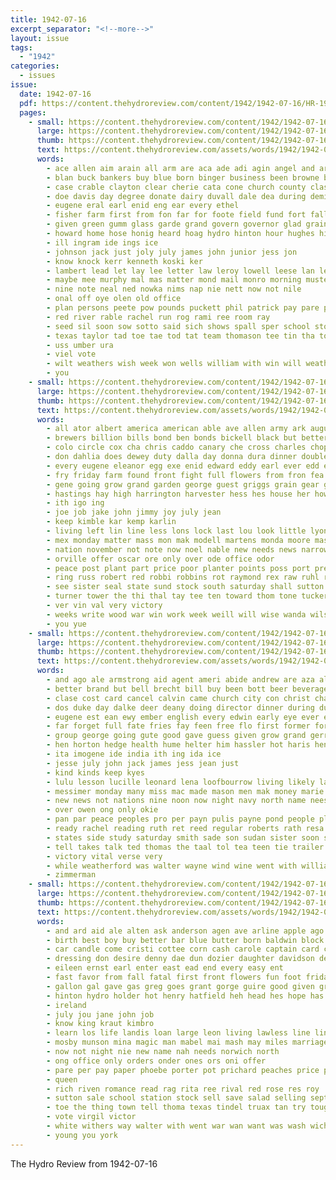 ```yaml
---
title: 1942-07-16
excerpt_separator: "<!--more-->"
layout: issue
tags:
  - "1942"
categories:
  - issues
issue:
  date: 1942-07-16
  pdf: https://content.thehydroreview.com/content/1942/1942-07-16/HR-1942-07-16.pdf
  pages:
    - small: https://content.thehydroreview.com/content/1942/1942-07-16/small/HR-1942-07-16-01.jpg
      large: https://content.thehydroreview.com/content/1942/1942-07-16/large/HR-1942-07-16-01.jpg
      thumb: https://content.thehydroreview.com/content/1942/1942-07-16/thumbnails/HR-1942-07-16-01.jpg
      text: https://content.thehydroreview.com/assets/words/1942/1942-07-16/HR-1942-07-16-01.txt
      words:
        - ace allen aim arain all arm are aca ade adi agin angel and army ard
        - blan buck bankers buy blue born binger business been browne ben boys back box bond bring ber
        - case crable clayton clear cherie cata cone church county class carry coins car caddo cross city cease college cin childers
        - doe davis day degree donate dairy duvall dale dea during deming deer doing death debord dear
        - eugene eral earl enid eng ear every ethel
        - fisher farm first from fon far for foote field fund fort fall fee
        - given green gumm glass garde grand govern governor glad grain gomer general
        - howard home hose honig heard hoag hydro hinton hour hughes him hud has her hurt hes
        - ill ingram ide ings ice
        - johnson jack just joly july james john junior jess jon
        - know knock kerr kenneth koski ker
        - lambert lead let lay lee letter law leroy lowell leese lan les lit leavenworth leon light long lookeba leo late life
        - maybe mee murphy mal mas matter mond mail monro morning muster merle mary march men marilyn made may mai monday myrtle
        - nine note neal ned nowka nims nap nie nett now not nile
        - onal off oye olen old office
        - plan persons peete pow pounds puckett phil patrick pay pare peers pau pat public prime phe peggy
        - red river rable rachel run rog rami ree room ray
        - seed sil soon sow sotto said sich shows spall sper school store sugar stole small say shaw sewing sickles stacy stock sale sill sieg saturday student sal service sir state santor sock shafter shed second sue shore smith
        - texas taylor tad toe tae tod tat team thomason tee tin tha tones thing the them
        - uss umber ura
        - viel vote
        - wilt weathers wish week won wells william with win will weather wilson winning war wyatt
        - you
    - small: https://content.thehydroreview.com/content/1942/1942-07-16/small/HR-1942-07-16-02.jpg
      large: https://content.thehydroreview.com/content/1942/1942-07-16/large/HR-1942-07-16-02.jpg
      thumb: https://content.thehydroreview.com/content/1942/1942-07-16/thumbnails/HR-1942-07-16-02.jpg
      text: https://content.thehydroreview.com/assets/words/1942/1942-07-16/HR-1942-07-16-02.txt
      words:
        - all ator albert america american able ave allen army ark august ara and are
        - brewers billion bills bond ben bonds bickell black but better bebe back bal bridgeport been both buy boat bear bethel bring brother beer brake baler barr bank ber bas
        - colo circle cox cha chris caddo canary che cross charles chopper change county center carl city
        - don dahlia does dewey duty dalla day donna dura dinner double daughters doing dark during dungan dickey
        - every eugene eleanor egg exe enid edward eddy earl ever edd engineer
        - fry friday farm found front fight full flowers from fron fea friends flower fulton freedom for farmer fields fena fast floyd fred few
        - gene going grow grand garden george guest griggs grain gear goes goodwin given grogg
        - hastings hay high harrington harvester hess hes house her how health hattie hens herndon harry hal harr hydro hobby had home has harris homan herschel hudson harvey hood
        - ith igo ing
        - joe job jake john jimmy joy july jean
        - keep kimble kar kemp karlin
        - living left lin line less lons lock last lou look little lyon likely live london lees lake lindel large leen lemon
        - mex monday matter mass mon mak modell martens monda moore mash miles men molet morrow many man muy mith meas miler more mildred martin may
        - nation november not note now noel nable new needs news narrow nee nie north nims near name night
        - orville offer oscar ore only over ode office odor
        - peace post plant part price poor planter points poss port press pay pride pos people pueblo place parent pitzer pleasant
        - ring russ robert red robbi robbins rot raymond rex raw ruhl rin radio remedies ray ren rocky rub roy
        - see sister seal state sund stock south saturday shall sutton shoop serene sailors stevie soy sunday seen she sparks sullens stay sylvester sun sons stamps stare son suits single shows sax sao stockton summer seed
        - turner tower the thi thal tay tee ten toward thom tone tucker tea them tindel thomas tuck trow toles than texas
        - ver vin val very victory
        - weeks write wood war win work week weill will wise wanda wilson wheet wildman white was wit way wages with went world wee wilt wright
        - you yue
    - small: https://content.thehydroreview.com/content/1942/1942-07-16/small/HR-1942-07-16-03.jpg
      large: https://content.thehydroreview.com/content/1942/1942-07-16/large/HR-1942-07-16-03.jpg
      thumb: https://content.thehydroreview.com/content/1942/1942-07-16/thumbnails/HR-1942-07-16-03.jpg
      text: https://content.thehydroreview.com/assets/words/1942/1942-07-16/HR-1942-07-16-03.txt
      words:
        - and ago ale armstrong aid agent ameri abide andrew are aza aly ally army all awe
        - better brand but bell brecht bill buy been bott beer beverage band business bible blaine bonds bottle binger baptist bales bette betty
        - clase cost card cancel calvin came church city con christ chambers clarence clinton cope certain cot clara cake change channel cedar cant canyon course can cattle
        - dos duke day dalke deer deany doing director dinner during dung dungan dean duren daughter demin days
        - eugene est ean ewy ember english every edwin early eye ever ens
        - far forget full fate fries fay feen free flo first former for foot friday fanny fair frida fees
        - group george going gute good gave guess given grow grand gerry guard goods general
        - hen horton hedge health hume helter him hassler hot haris henry half hydro herschel held head her hilda heidebrecht homa hamilton has harrison huge had home hazel haber ham horm
        - ita imogene ide india ith ing ida ice
        - jesse july john jack james jess jean just
        - kind kinds keep kyes
        - lulu lesson lucille leonard lena loofbourrow living likely lass lang lathe leora later lady last league lay live lit look land leroy less
        - messimer monday many miss mac made mason men mak money marie more man mary monda may mach mine milk most
        - new news not nations nine noon now night navy north name nees nims nething
        - over owen ong only okie
        - pan par peace peoples pro per payn pulis payne pond people plate pest pastor pam police person plenty payment pay puck park public
        - ready rachel reading ruth ret reed regular roberts rath resa
        - states side study saturday smith sade son sudan sister soon service seven sale sunday stafford shad sons sunda swiggart song sis star schultz state share stuteville stamps she subject sonday sey sents
        - tell takes talk ted thomas the taal tol tea teen tie trailer tant tax thousand truman tex try then tao than
        - victory vital verse very
        - while weatherford was walter wayne wind wine went with williams world will water willingham west words war washita win wood work wai welding week
        - zimmerman
    - small: https://content.thehydroreview.com/content/1942/1942-07-16/small/HR-1942-07-16-04.jpg
      large: https://content.thehydroreview.com/content/1942/1942-07-16/large/HR-1942-07-16-04.jpg
      thumb: https://content.thehydroreview.com/content/1942/1942-07-16/thumbnails/HR-1942-07-16-04.jpg
      text: https://content.thehydroreview.com/assets/words/1942/1942-07-16/HR-1942-07-16-04.txt
      words:
        - and ard aid ale alten ask anderson agen ave arline apple ago all angele are ath area
        - birth best boy buy better bar blue butter born baldwin block bonds beans been but bring bayes burbank bureau bill bank back betty boas baby
        - car candle come cristi cottee corn cash carole captain card charlie cine care cote carney corporal coffee can craft crochet
        - dressing don desire denny dae dun dozier daughter davidson dewey day
        - eileen ernst earl enter east ead end every easy ent
        - fast favor from fall fatal first front flowers fun foot friday flemings for ford farm field flakes
        - gallon gal gave gas greg goes grant gorge guire good given grable
        - hinton hydro holder hot henry hatfield heh head hes hope has had haworth henke her hart hunter
        - ireland
        - july jou jane john job
        - know king kraut kimbro
        - learn los life landis loan large leon living lawless line lin last left let look
        - mosby munson mina magic man mabel mai mash may miles marriage miss much monday mature men merit mata market many moore morning money
        - now not night nie new name nah needs norwich north
        - ong office only orders onder ones ors oni offer
        - pare per pay paper phoebe porter pot prichard peaches price pie pork pau prior pounds pound page poy pour part place pankratz plate
        - queen
        - rich riven romance read rag rita ree rival red rose res roy
        - sutton sale school station stock sell save salad selling september sidney swell san service sand seme send six size shantz sal state seres said saturday sharon sergeant see son simpson sunday
        - toe the thing town tell thoma texas tindel truax tan try tough take touch theodore
        - vote virgil victor
        - white withers way walter with went war wan want was wash wich week whittenton water west weeks why will
        - young you york
---
```


The Hydro Review from 1942-07-16

<!--more-->

